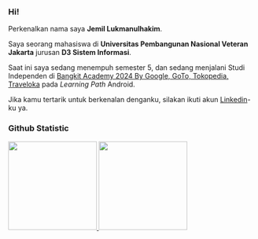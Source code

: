 ### Hi! 

Perkenalkan nama saya **Jemil Lukmanulhakim**.<br>

Saya seorang mahasiswa di **Universitas Pembangunan Nasional Veteran Jakarta** jurusan **D3 Sistem Informasi**.<br>

Saat ini saya sedang menempuh semester 5, dan sedang menjalani Studi Independen di [Bangkit Academy 2024 By Google, GoTo, Tokopedia, Traveloka](https://contributors.bangkit.academy/) pada *Learning Path* Android.<br>

Jika kamu tertarik untuk berkenalan denganku, silakan ikuti akun [Linkedin](https://www.linkedin.com/in/jemillukmanulhakim/)-ku ya.
  
### Github Statistic
<p align="left">
<a href="https://github.com/dimasmds">
  <img height="180em" src="https://github-readme-stats-eight-theta.vercel.app/api?username=jemillukmanulhakim&show_icons=true&theme=algolia&include_all_commits=true&count_private=true"/>
  <img height="180em" src="https://github-readme-stats-eight-theta.vercel.app/api/top-langs/?username=jemillukmanulhakim&layout=compact&langs_count=8&theme=algolia"/>
</a>
</p>
